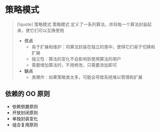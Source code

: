 # 策略模式
>[!quote] 策略模式
>策略模式 定义了一系列算法，并将每一个算法封装起来，使它们可以互换使用
>
>- **优点**
>	- 易于扩展和维护：将算法封装在独立的类中，使得它们易于切换和扩展
>	- 独立性：算法的变化不会影响到使用算法的用户
>	- 需要增加算法时，不用修改，只需要添加即可
>- **缺点**
>	- 类爆炸：如果策略类太多，可能会导致系统难以管理和扩展

## 依赖的 OO 原则
- 依赖倒置原则
- 开放封闭原则
- 单独封装变化
- 组合复用原则













